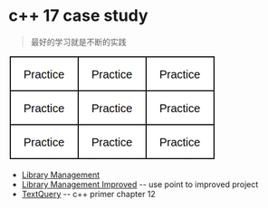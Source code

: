 # c++ 17 case study
> 最好的学习就是不断的实践

![image](https://github.com/HP-dufeng/my-reading-list/blob/master/images/practice.png)



- [Library Management](LibraryManagement)
- [Library Management Improved](LibraryManagementImproved) -- use point to improved project 
- [TextQuery](TextQuery) -- c++ primer chapter 12